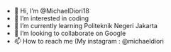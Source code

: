 - 👋 Hi, I’m @MichaelDiori18
- 👀 I’m interested in coding
- 🌱 I’m currently learning Politeknik Negeri Jakarta
- 💞️ I’m looking to collaborate on Google
- 📫 How to reach me (My instagram : @michaeldiori

<!---
MichaelDiori18/MichaelDiori18 is a ✨ special ✨ repository because its `README.md` (this file) appears on your GitHub profile.
You can click the Preview link to take a look at your changes.
--->

